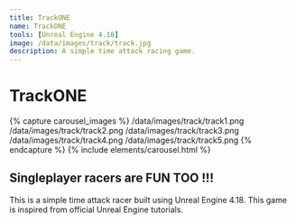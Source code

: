 ```yaml
---
title: TrackONE
name: TrackONE
tools: [Unreal Engine 4.18]
image: /data/images/track/track.jpg
description: A simple time attack racing game.
---
```


# TrackONE

{% capture carousel_images %}
/data/images/track/track1.png
/data/images/track/track2.png
/data/images/track/track3.png
/data/images/track/track4.png
/data/images/track/track5.png
{% endcapture %}
{% include elements/carousel.html %}

## Singleplayer racers are FUN TOO !!!
This is a simple time attack racer built using Unreal Engine 4.18. This game is inspired from official Unreal Engine tutorials.
